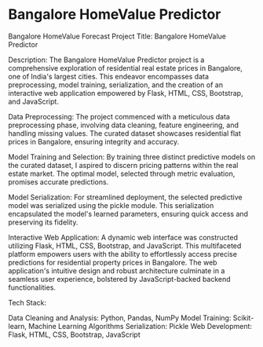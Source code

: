 # Bangalore HomeValue Predictor
Bangalore HomeValue Forecast
Project Title: Bangalore HomeValue Predictor

Description:
The Bangalore HomeValue Predictor project is a comprehensive exploration of residential real estate prices in Bangalore, one of India's largest cities. This endeavor encompasses data preprocessing, model training, serialization, and the creation of an interactive web application empowered by Flask, HTML, CSS, Bootstrap, and JavaScript.

Data Preprocessing:
The project commenced with a meticulous data preprocessing phase, involving data cleaning, feature engineering, and handling missing values. The curated dataset showcases residential flat prices in Bangalore, ensuring integrity and accuracy.

Model Training and Selection:
By training three distinct predictive models on the curated dataset, I aspired to discern pricing patterns within the real estate market. The optimal model, selected through metric evaluation, promises accurate predictions. 

Model Serialization:
For streamlined deployment, the selected predictive model was serialized using the pickle module. This serialization encapsulated the model's learned parameters, ensuring quick access and preserving its fidelity.

Interactive Web Application:
A dynamic web interface was constructed utilizing Flask, HTML, CSS, Bootstrap, and JavaScript. This multifaceted platform empowers users with the ability to effortlessly access precise predictions for residential property prices in Bangalore. The web application's intuitive design and robust architecture culminate in a seamless user experience, bolstered by JavaScript-backed backend functionalities.

Tech Stack:

Data Cleaning and Analysis: Python, Pandas, NumPy
Model Training: Scikit-learn, Machine Learning Algorithms
Serialization: Pickle
Web Development: Flask, HTML, CSS, Bootstrap, JavaScript
